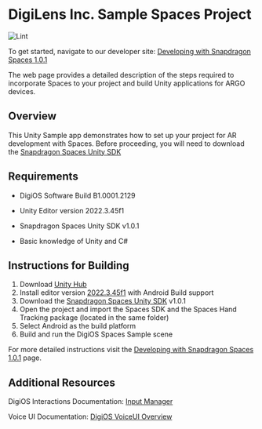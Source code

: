 # DigiLens Inc. Sample Spaces Project

![Lint](https://github.com/digilens-ar/Unity-sample-app/actions/workflows/linter.yml/badge.svg)

To get started, navigate to our developer site:  [Developing with Snapdragon Spaces 1.0.1](https://developer.digilens.com/hc/en-us/articles/36241428293659-Developing-for-Snapdragon-Spaces-1-0-1)

The web page provides a detailed description of the steps required to incorporate Spaces to your project and build Unity applications for ARGO devices.

## Overview

This Unity Sample app demonstrates how to set up your project for AR development with Spaces. Before proceeding, you will need to download the [Snapdragon Spaces Unity SDK](https://spaces.qualcomm.com/developer/ar-sdk/#downloads)

## Requirements
- DigiOS Software Build B1.0001.2129

- Unity Editor version 2022.3.45f1

- Snapdragon Spaces Unity SDK v1.0.1 

- Basic knowledge of Unity and C#

## Instructions for Building
1. Download [Unity Hub](https://unity.com/download)
2. Install editor version [2022.3.45f1](https://unity.com/releases/editor/archive) with Android Build support
3. Download the [Snapdragon Spaces Unity SDK](https://spaces.qualcomm.com/developer/ar-sdk/#downloads) v1.0.1
4. Open the project and import the Spaces SDK and the Spaces Hand Tracking package (located in the same folder)
6. Select Android as the build platform
7. Build and run the DigiOS Spaces Sample scene

For more detailed instructions visit the [Developing with Snapdragon Spaces 1.0.1](https://developer.digilens.com/hc/en-us/articles/36241428293659-Developing-for-Snapdragon-Spaces-1-0-1) page.

## Additional Resources

DigiOS Interactions Documentation: [Input Manager](https://docs.unity3d.com/Manual/class-InputManager.html)

Voice UI Documentation: [DigiOS VoiceUI Overview](https://developer.digilens.com/hc/en-us/articles/19931447980827-DigiOS-VoiceUI)

